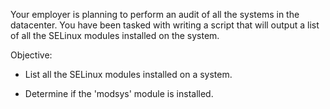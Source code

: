 

Your employer is planning to perform an audit of all the systems in the
datacenter. You have been tasked with writing a script that will output a list
of all the SELinux modules installed on the system.

Objective:

* List all the SELinux modules installed on a system.

* Determine if the 'modsys' module is installed.


